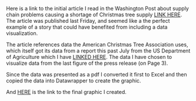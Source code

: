 Here is a link to the initial article I read in the Washington Post about supply chain problems causing a shortage of Christmas tree supply [LINK HERE](https://www.washingtonpost.com/business/2021/11/26/christmas-tree-shortage). The article was published last Friday, and seemed like a the perfect example of a story that could have benefited from including a data visualization.

The article references data the American Christmas Tree Association uses, which itself got its data from a report this past July from the US Department of Agriculture which I have [LINKED HERE](https://www.nass.usda.gov/Statistics_by_State/Washington/Publications/Current_News_Release/2021/xmas2020.pdf). The data I have chosen to visualize data from the last figure of the press release (on Page 3).

Since the data was presented as a pdf I converted it first to Excel and then copied the data into Datawrapper to create the graphic.

And [HERE](https://datawrapper.dwcdn.net/7Fgav/1/) is the link to the final graphic I created.
